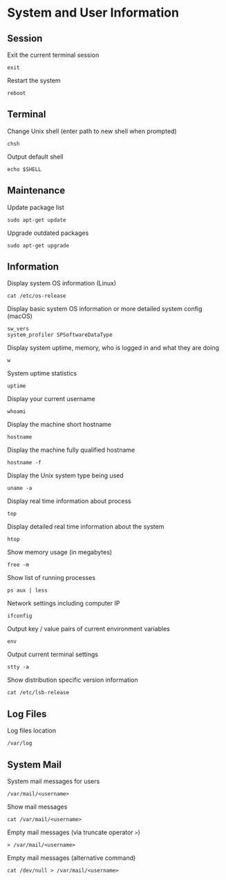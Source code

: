 # System and User Information

## Session

Exit the current terminal session

    exit

Restart the system

    reboot

## Terminal

Change Unix shell (enter path to new shell when prompted)

    chsh

Output default shell

    echo $SHELL

## Maintenance

Update package list

    sudo apt-get update

Upgrade outdated packages

    sudo apt-get upgrade

## Information

Display system OS information (Linux)

    cat /etc/os-release

Display basic system OS information or more detailed system config (macOS)

    sw_vers
    system_profiler SPSoftwareDataType

Display system uptime, memory, who is logged in and what they are doing

    w

System uptime statistics

    uptime

Display your current username

    whoami

Display the machine short hostname

    hostname

Display the machine fully qualified hostname

    hostname -f

Display the Unix system type being used

    uname -a

Display real time information about process

    top

Display detailed real time information about the system

    htop

Show memory usage (in megabytes)

    free -m

Show list of running processes

    ps aux | less

Network settings including computer IP

    ifconfig

Output key / value pairs of current environment variables

    env

Output current terminal settings

    stty -a

Show distribution specific version information

    cat /etc/lsb-release

## Log Files

Log files location

    /var/log

## System Mail

System mail messages for users

    /var/mail/<username>

Show mail messages

    cat /var/mail/<username>

Empty mail messages (via truncate operator `>`)

    > /var/mail/<username>

Empty mail messages (alternative command)

    cat /dev/null > /var/mail/<username>
